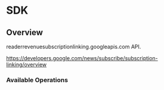# SDK

## Overview

readerrevenuesubscriptionlinking.googleapis.com API.

<https://developers.google.com/news/subscribe/subscription-linking/overview>
### Available Operations

